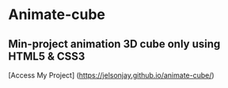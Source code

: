 # Animate-cube
## Min-project animation 3D cube only using HTML5 & CSS3

[Access My Project] (https://jelsonjay.github.io/animate-cube/)
